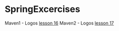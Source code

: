# SpringExcercises
Maven1 - Logos [lesson 16](https://github.com/ana-radchuk/SpringExcercises/tree/maven1-student)
Maven2 - Logos [lesson 17](https://github.com/ana-radchuk/SpringExcercises/tree/maven2-university)
